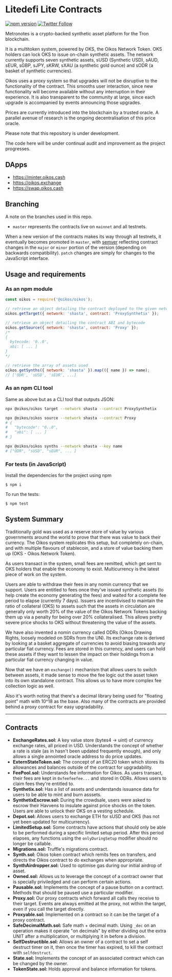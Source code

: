 # Litedefi Lite Contracts

[![npm version](https://badge.fury.io/js/%40oikos%2Foikos.svg)](https://badge.fury.io/js/%40oikos%2Foikos)
[![Twitter Follow](https://img.shields.io/twitter/follow/oikos_cash.svg?label=oikos_cash&style=social)](https://twitter.com/oikos_cash)

Metronotes is a crypto-backed synthetic asset platform for the Tron
blockchain.

It is a multitoken system, powered by OKS, the Oikos Network Token. OKS holders can lock OKS to issue on-chain synthetic assets. The network currently supports seven synthetic assets, sUSD (Synthetic USD), sAUD, sEUR, sGBP, sJPY, sKRW, sXAU (a synthetic gold ounce) and sODR (a basket of synthetic currencies).

Oikos uses a proxy system so that upgrades will not be disruptive to the functionality of the contract. This smooths user interaction, since new functionality will become available without any interruption in their experience. It is also transparent to the community at large, since each upgrade is accompanied by events announcing those upgrades.

Prices are currently introduced into the blockchain by a trusted oracle. A parallel avenue of research is the ongoing decentralisation of this price oracle.

Please note that this repository is under development.

The code here will be under continual audit and improvement as the project progresses.

## DApps

- https://minter.oikos.cash
- https://oikos.exchange
- https://swap.oikos.cash

## Branching

A note on the branches used in this repo.

- `master` represents the contracts live on `mainnet` and all testnets.

When a new version of the contracts makes its way through all testnets, it eventually becomes promoted in `master`, with [semver](https://semver.org/) reflecting contract changes in the `major` or `minor` portion of the version (depending on backwards compatibility). `patch` changes are simply for changes to the JavaScript interface.

## Usage and requirements

### As an npm module

```javascript
const oikos = require('@oikos/oikos');

// retrieve an object detailing the contract deployed to the given network.
oikos.getTarget({ network: 'shasta', contract: 'ProxySynthetix' });

// retrieve an object detailing the contract ABI and bytecode
oikos.getSource({ network: 'shasta', contract: 'Proxy' });
/*
{
  bytecode: '0..0',
  abi: [ ... ]
}
*/

// retrieve the array of assets used
oikos.getSynths({ network: 'shasta' }).map(({ name }) => name);
// ['ODR', 'sUSD', 'sEUR', ...]
```

### As an npm CLI tool

Same as above but as a CLI tool that outputs JSON:

```bash
npx @oikos/oikos target --network shasta --contract ProxySynthetix

npx @oikos/oikos source --network shasta --contract Proxy
# {
#   "bytecode": "0..0",
#   "abi": [ ... ]
# }

npx @oikos/oikos synths --network shasta --key name
# ["ODR", "sUSD", "sEUR", ... ]
```

### For tests (in JavaScript)

Install the dependencies for the project using npm

```
$ npm i
```

To run the tests:

```
$ npm test
```

## System Summary

Traditionally gold was used as a reserve store of value by various governments around the world to prove that there was value to back their currency. The Oikos system replicates this setup, but completely on-chain, and with multiple flavours of stablecoin, and a store of value backing them up (OKS - Oikos Network Token).

As users transact in the system, small fees are remitted, which get sent to OKS holders that enable the economy to exist. Multicurrency is the latest piece of work on the system.

Users are able to withdraw their fees in any nomin currency that we support. Users are entitled to fees once they've issued synthetic assets (to help create the economy generating the fees) and waited for a complete fee period to elapse (currently 7 days). Issuers are incentivised to maintain the ratio of collateral (OKS) to assets such that the assets in circulation are generally only worth 20% of the value of the Oikos Network Tokens backing them up via a penalty for being over 20% collateralised. This allows pretty severe price shocks to OKS without threatening the value of the assets.

We have also invented a nomin currency called ODRs (Oikos Drawing Rights, loosely modeled on SDRs from the UN). Its exchange rate is derived by looking at a basket aggregate of currencies to avoid biasing towards any particular fiat currency. Fees are stored in this currency, and users can hold these assets if they want to lessen the impact on their holdings from a particular fiat currency changing in value.

Now that we have an `exchange()` mechanism that allows users to switch between assets, it made sense to move the fee logic out the asset token into its own standalone contract. This allows us to have more complex fee collection logic as well.

Also it's worth noting that there's a decimal library being used for "floating point" math with 10^18 as the base. Also many of the contracts are provided behind a proxy contract for easy upgradability.

---

## Contracts

- **ExchangeRates.sol:** A key value store (bytes4 -> uint) of currency exchange rates, all priced in USD. Understands the concept of whether a rate is stale (as in hasn't been updated frequently enough), and only allows a single annointed oracle address to do price updates.
- **ExternStateToken.sol:** The concept of an ERC20 token which stores its allowances and balances outside of the contract for upgradability.
- **FeePool.sol:** Understands fee information for Oikos. As users transact, their fees are kept in `0xfeefeefee...` and stored in ODRs. Allows users to claim fees they're entitled to.
- **Synthetix.sol:** Has a list of assets and understands issuance data for users to be able to mint and burn asssets.
- **SynthetixEscrow.sol:** During the crowdsale, users were asked to escrow their Havvens to insulate against price shocks on the token. Users are able to unlock their OKS on a vesting schedule.
- **Depot.sol:** Allows users to exchange ETH for sUSD and OKS (has not yet been updated for multicurrency).
- **LimitedSetup.sol:** Some contracts have actions that should only be able to be performed during a specific limited setup period. After this period elapses, any functions using the `onlyDuringSetup` modifier should no longer be callable.
- **Migrations.sol:** Truffle's migrations contract.
- **Synth.sol:** Oikos token contract which remits fees on transfers, and directs the Oikos contract to do exchanges when appropriate.
- **SynthAirdropper.sol:** Used to optimise gas during our initial airdrop of asset.
- **Owned.sol:** Allows us to leverage the concept of a contract owner that is specially priviledged and can perform certain actions.
- **Pausable.sol:** Implements the concept of a pause button on a contract. Methods that should be paused use a particular modifier.
- **Proxy.sol:** Our proxy contracts which forward all calls they receive to their target. Events are always emitted at the proxy, not within the target, even if you call the target directly.
- **Proxyable.sol:** Implemented on a contract so it can be the target of a proxy contract.
- **SafeDecimalMath.sol:** Safe math + decimal math. Using `_dec` on an operation makes it operate "on decimals" by either dividing out the extra UNIT after a multiplication, or multiplying it in before a division.
- **SelfDestructible.sol:** Allows an owner of a contract to set a self destruct timer on it, then once the timer has expired, to kill the contract with `selfdestruct`.
- **State.sol:** Implements the concept of an associated contract which can be changed by the owner.
- **TokenState.sol:** Holds approval and balance information for tokens.
